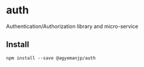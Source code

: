 # auth
Authentication/Authorization library and micro-service

## Install
`npm install --save @agyemanjp/auth`

